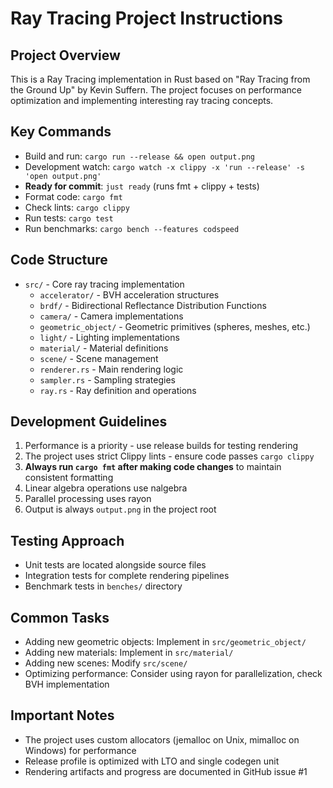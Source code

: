# Ray Tracing Project Instructions

## Project Overview
This is a Ray Tracing implementation in Rust based on "Ray Tracing from the Ground Up" by Kevin Suffern. The project focuses on performance optimization and implementing interesting ray tracing concepts.

## Key Commands
- Build and run: `cargo run --release && open output.png`
- Development watch: `cargo watch -x clippy -x 'run --release' -s 'open output.png'`
- **Ready for commit**: `just ready` (runs fmt + clippy + tests)
- Format code: `cargo fmt`
- Check lints: `cargo clippy`
- Run tests: `cargo test`
- Run benchmarks: `cargo bench --features codspeed`

## Code Structure
- `src/` - Core ray tracing implementation
  - `accelerator/` - BVH acceleration structures
  - `brdf/` - Bidirectional Reflectance Distribution Functions
  - `camera/` - Camera implementations
  - `geometric_object/` - Geometric primitives (spheres, meshes, etc.)
  - `light/` - Lighting implementations
  - `material/` - Material definitions
  - `scene/` - Scene management
  - `renderer.rs` - Main rendering logic
  - `sampler.rs` - Sampling strategies
  - `ray.rs` - Ray definition and operations

## Development Guidelines
1. Performance is a priority - use release builds for testing rendering
2. The project uses strict Clippy lints - ensure code passes `cargo clippy`
3. **Always run `cargo fmt` after making code changes** to maintain consistent formatting
4. Linear algebra operations use nalgebra
5. Parallel processing uses rayon
6. Output is always `output.png` in the project root

## Testing Approach
- Unit tests are located alongside source files
- Integration tests for complete rendering pipelines
- Benchmark tests in `benches/` directory

## Common Tasks
- Adding new geometric objects: Implement in `src/geometric_object/`
- Adding new materials: Implement in `src/material/`
- Adding new scenes: Modify `src/scene/`
- Optimizing performance: Consider using rayon for parallelization, check BVH implementation

## Important Notes
- The project uses custom allocators (jemalloc on Unix, mimalloc on Windows) for performance
- Release profile is optimized with LTO and single codegen unit
- Rendering artifacts and progress are documented in GitHub issue #1